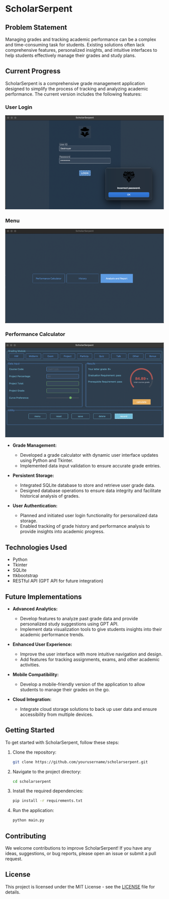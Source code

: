 # ScholarSerpent

## Problem Statement
Managing grades and tracking academic performance can be a complex and time-consuming task for students. Existing solutions often lack comprehensive features, personalized insights, and intuitive interfaces to help students effectively manage their grades and study plans.

## Current Progress
ScholarSerpent is a comprehensive grade management application designed to simplify the process of tracking and analyzing academic performance. The current version includes the following features:

### User Login
![User Login](image/login.png)

### Menu
![Menu](image/menu.png)

### Performance Calculator
![Performance Calculator](image/calculator.png)

- **Grade Management:**
  - Developed a grade calculator with dynamic user interface updates using Python and Tkinter.
  - Implemented data input validation to ensure accurate grade entries.
  
- **Persistent Storage:**
  - Integrated SQLite database to store and retrieve user grade data.
  - Designed database operations to ensure data integrity and facilitate historical analysis of grades.
  
- **User Authentication:**
  - Planned and initiated user login functionality for personalized data storage.
  - Enabled tracking of grade history and performance analysis to provide insights into academic progress.

## Technologies Used
- Python
- Tkinter
- SQLite
- ttkbootstrap
- RESTful API (GPT API for future integration)

## Future Implementations
- **Advanced Analytics:**
  - Develop features to analyze past grade data and provide personalized study suggestions using GPT API.
  - Implement data visualization tools to give students insights into their academic performance trends.

- **Enhanced User Experience:**
  - Improve the user interface with more intuitive navigation and design.
  - Add features for tracking assignments, exams, and other academic activities.
  
- **Mobile Compatibility:**
  - Develop a mobile-friendly version of the application to allow students to manage their grades on the go.

- **Cloud Integration:**
  - Integrate cloud storage solutions to back up user data and ensure accessibility from multiple devices.

## Getting Started
To get started with ScholarSerpent, follow these steps:

1. Clone the repository:
    ```bash
    git clone https://github.com/yourusername/scholarserpent.git
    ```

2. Navigate to the project directory:
    ```bash
    cd scholarserpent
    ```

3. Install the required dependencies:
    ```bash
    pip install -r requirements.txt
    ```

4. Run the application:
    ```bash
    python main.py
    ```

## Contributing
We welcome contributions to improve ScholarSerpent! If you have any ideas, suggestions, or bug reports, please open an issue or submit a pull request.

## License
This project is licensed under the MIT License - see the [LICENSE](LICENSE) file for details.

